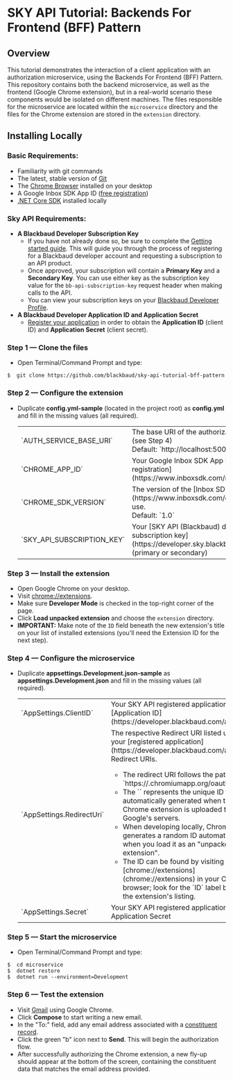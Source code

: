 # SKY API Tutorial: Backends For Frontend (BFF) Pattern

## Overview
This tutorial demonstrates the interaction of a client application with an authorization microservice, using the Backends For Frontend (BFF) Pattern. This repository contains both the backend microservice, as well as the frontend (Google Chrome extension), but in a real-world scenario these components would be isolated on different machines. The files responsible for the microservice are located within the `microservice` directory and the files for the Chrome extension are stored in the `extension` directory.

## Installing Locally

### Basic Requirements:

- Familiarity with git commands
- The latest, stable version of [Git](https://git-scm.com/)
- The [Chrome Browser](https://www.google.com/chrome/browser/desktop/) installed on your desktop
- A Google Inbox SDK App ID ([free registration](https://www.inboxsdk.com/register))
- [.NET Core SDK](https://www.microsoft.com/net/core) installed locally

### Sky API Requirements:

- **A Blackbaud Developer Subscription Key**
    - If you have not already done so, be sure to complete the [Getting started guide](https://developer.blackbaud.com/skyapi/docs/getting-started). This will guide you through the process of registering for a Blackbaud developer account and requesting a subscription to an API product.
    - Once approved, your subscription will contain a **Primary Key** and a **Secondary Key**.  You can use either key as the subscription key value for the `bb-api-subscription-key` request header when making calls to the API.
    - You can view your subscription keys on your [Blackbaud Developer Profile](https://developer.sky.blackbaud.com/developer).
- **A Blackbaud Developer Application ID and Application Secret**
    - [Register your application](https://developer.blackbaud.com/apps/) in order to obtain the **Application ID** (client ID) and **Application Secret** (client secret).


### Step 1 — Clone the files
- Open Terminal/Command Prompt and type:
```
$  git clone https://github.com/blackbaud/sky-api-tutorial-bff-pattern
```

### Step 2 — Configure the extension
- Duplicate **config.yml-sample** (located in the project root) as **config.yml** and fill in the missing values (all required).
    <table>
        <tr>
            <td>`AUTH_SERVICE_BASE_URI`</td>
            <td>
                The base URI of the authorization microservice (see Step 4)<br>
                Default: `http://localhost:5000/`
            </td>
        </tr>
        <tr>
            <td>`CHROME_APP_ID`</td>
            <td>Your Google Inbox SDK App ID ([free registration](https://www.inboxsdk.com/register)).</td>
        </tr>
        <tr>
            <td>`CHROME_SDK_VERSION`</td>
            <td>The version of the [Inbox SDK](https://www.inboxsdk.com/docs/#InboxSDK) to use.<br>Default: `1.0`</td>
        </tr>
        <tr>
            <td>`SKY_API_SUBSCRIPTION_KEY`</td>
            <td>Your [SKY API (Blackbaud) developer subscription key](https://developer.sky.blackbaud.com/developer) (primary or secondary)</td>
        </tr>
    </table>

### Step 3 — Install the extension
- Open Google Chrome on your desktop.
- Visit [chrome://extensions](chrome://extensions).
- Make sure **Developer Mode** is checked in the top-right corner of the page.
- Click **Load unpacked extension** and choose the `extension` directory.
- **IMPORTANT:** Make note of the `ID` field beneath the new extension's title on your list of installed extensions (you'll need the Extension ID for the next step).

### Step 4 — Configure the microservice
- Duplicate **appsettings.Development.json-sample** as **appsettings.Development.json** and fill in the missing values (all required).
    <table>
        <tr>
            <td>`AppSettings.ClientID`</td>
            <td>
                Your SKY API registered application's [Application ID](https://developer.blackbaud.com/apps/)
            </td>
        </tr>
        <tr>
            <td>`AppSettings.RedirectUri`</td>
            <td>
                The respective Redirect URI listed under your [registered application](https://developer.blackbaud.com/apps/)'s Redirect URIs.<br>
                <ul>
                  <li>The redirect URI follows the pattern `https://<extension-id>.chromiumapp.org/oauth2`.</li>
                  <li>The `<extension-id>` represents the unique ID that is automatically generated when the Chrome extension is uploaded to Google's servers.</li>
                  <li>When developing locally, Chrome generates a random ID automatically when you load it as an "unpacked extension".</li>
                  <li>The ID can be found by visiting [chrome://extensions](chrome://extensions) in your Chrome browser; look for the `ID` label beneath the extension's listing.</li>
                </ul>
            </td>
        </tr>
        <tr>
            <td>`AppSettings.Secret`</td>
            <td>Your SKY API registered application's Application Secret</td>
        </tr>
    </table>

### Step 5 — Start the microservice
- Open Terminal/Command Prompt and type:
```
$  cd microservice
$  dotnet restore
$  dotnet run --environment=Development
```

### Step 6 — Test the extension
- Visit [Gmail](http://mail.google.com/) using Google Chrome.
- Click **Compose** to start writing a new email.
- In the "To:" field, add any email address associated with a [constituent record](https://renxt.blackbaud.com/lists/constituents).
- Click the green "b" icon next to **Send**. This will begin the authorization flow.
- After successfully authorizing the Chrome extension, a new fly-up should appear at the bottom of the screen, containing the constituent data that matches the email address provided.
